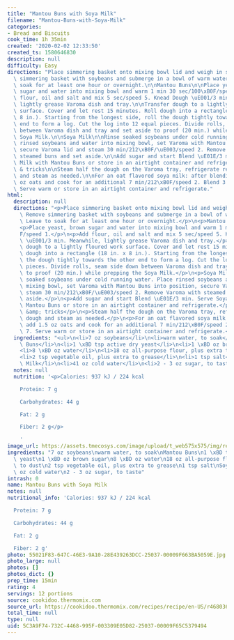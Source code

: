 ```yaml
---
title: "Mantou Buns with Soya Milk"
filename: "Mantou-Buns-with-Soya-Milk"
categories:
- Bread and Biscuits
cook_time: 1h 35min
created: '2020-02-02 12:33:50'
created_ts: 1580646830
description: null
difficulty: Easy
directions: "Place simmering basket onto mixing bowl lid and weigh in soybeans. Remove\
  \ simmering basket with soybeans and submerge in a bowl of warm water. Leave to\
  \ soak for at least one hour or overnight.\n\nMantou Buns\n\nPlace yeast, brown\
  \ sugar and water into mixing bowl and warm 1 min 30 sec/100\xB0F/speed 1.\n\nAdd\
  \ flour, oil and salt and mix 5 sec/speed 5. Knead Dough \uE001/3 min. Meanwhile,\
  \ lightly grease Varoma dish and tray.\n\nTransfer dough to a lightly floured work\
  \ surface. Cover and let rest 15 minutes. Roll dough into a rectangle (18 in. x\
  \ 8 in.). Starting from the longest side, roll the dough tightly towards the other\
  \ end to form a log. Cut the log into 12 equal pieces. Divide rolls, seam side down\
  \ between Varoma dish and tray and set aside to proof (20 min.) while prepping the\
  \ Soya Milk.\n\nSoya Milk\n\nRinse soaked soybeans under cold running water. Place\
  \ rinsed soybeans and water into mixing bowl, set Varoma with Mantou Buns into position,\
  \ secure Varoma lid and steam 30 min/212\xB0F/\uE003/speed 2. Remove Varoma with\
  \ steamed buns and set aside.\n\nAdd sugar and start Blend \uE01E/3 min. Serve Soya\
  \ Milk with Mantou Buns or store in an airtight container and refrigerate.\n\nTips\
  \ & tricks\n\nSteam half the dough on the Varoma tray, refrigerate remaining dough\
  \ and steam as needed.\n\nFor an oat flavored soya milk: after blending, add 1.5\
  \ oz oats and cook for an additional 7 min/212\xB0F/speed 2. Blend 3 min/speed 7.\
  \ Serve warm or store in an airtight container and refrigerate."
html:
  description: null
  directions: "<p>Place simmering basket onto mixing bowl lid and weigh in soybeans.\
    \ Remove simmering basket with soybeans and submerge in a bowl of warm water.\
    \ Leave to soak for at least one hour or overnight.</p>\n<p>Mantou Buns</p>\n\
    <p>Place yeast, brown sugar and water into mixing bowl and warm 1 min 30 sec/100\xB0\
    F/speed 1.</p>\n<p>Add flour, oil and salt and mix 5 sec/speed 5. Knead Dough\
    \ \uE001/3 min. Meanwhile, lightly grease Varoma dish and tray.</p>\n<p>Transfer\
    \ dough to a lightly floured work surface. Cover and let rest 15 minutes. Roll\
    \ dough into a rectangle (18 in. x 8 in.). Starting from the longest side, roll\
    \ the dough tightly towards the other end to form a log. Cut the log into 12 equal\
    \ pieces. Divide rolls, seam side down between Varoma dish and tray and set aside\
    \ to proof (20 min.) while prepping the Soya Milk.</p>\n<p>Soya Milk</p>\n<p>Rinse\
    \ soaked soybeans under cold running water. Place rinsed soybeans and water into\
    \ mixing bowl, set Varoma with Mantou Buns into position, secure Varoma lid and\
    \ steam 30 min/212\xB0F/\uE003/speed 2. Remove Varoma with steamed buns and set\
    \ aside.</p>\n<p>Add sugar and start Blend \uE01E/3 min. Serve Soya Milk with\
    \ Mantou Buns or store in an airtight container and refrigerate.</p>\n<p>Tips\
    \ &amp; tricks</p>\n<p>Steam half the dough on the Varoma tray, refrigerate remaining\
    \ dough and steam as needed.</p>\n<p>For an oat flavored soya milk: after blending,\
    \ add 1.5 oz oats and cook for an additional 7 min/212\xB0F/speed 2. Blend 3 min/speed\
    \ 7. Serve warm or store in an airtight container and refrigerate.</p>\n"
  ingredients: "<ul>\n<li>7 oz soybeans</li>\n<li>warm water, to soak</li>\n<li>Mantou\
    \ Buns</li>\n<li>1 \xBD tsp active dry yeast</li>\n<li>1 \xBD oz brown sugar</li>\n\
    <li>8 \xBD oz water</li>\n<li>18 oz all-purpose flour, plus extra to dust</li>\n\
    <li>2 tsp vegetable oil, plus extra to grease</li>\n<li>1 tsp salt</li>\n<li>Soya\
    \ Milk</li>\n<li>41 oz cold water</li>\n<li>2 - 3 oz sugar, to taste</li>\n</ul>\n"
  notes: null
  nutrition: '<p>Calories: 937 kJ / 224 kcal

    Protein: 7 g

    Carbohydrates: 44 g

    Fat: 2 g

    Fiber: 2 g</p>

    '
image_url: https://assets.tmecosys.com/image/upload/t_web575x575/img/recipe/ras/Assets/17886068-1254-4182-b416-cb91f119acc8/Derivates/60ff7248-2fe1-48e2-bcaa-0ae1b8409805.jpg
ingredients: "7 oz soybeans\nwarm water, to soak\nMantou Buns\n1 \xBD tsp active dry\
  \ yeast\n1 \xBD oz brown sugar\n8 \xBD oz water\n18 oz all-purpose flour, plus extra\
  \ to dust\n2 tsp vegetable oil, plus extra to grease\n1 tsp salt\nSoya Milk\n41\
  \ oz cold water\n2 - 3 oz sugar, to taste"
intrash: 0
name: Mantou Buns with Soya Milk
notes: null
nutritional_info: 'Calories: 937 kJ / 224 kcal

  Protein: 7 g

  Carbohydrates: 44 g

  Fat: 2 g

  Fiber: 2 g'
photo: 55021F83-647C-46E3-9A10-28E439263DCC-25037-00009F663BA5059E.jpg
photo_large: null
photos: []
photos_dict: {}
prep_time: 15min
rating: 4
servings: 12 portions
source: cookidoo.thermomix.com
source_url: https://cookidoo.thermomix.com/recipes/recipe/en-US/r468036
total_time: null
type: null
uid: 5C3A9F74-732C-4468-995F-003309E05D82-25037-00009F65C5379494
---
```

